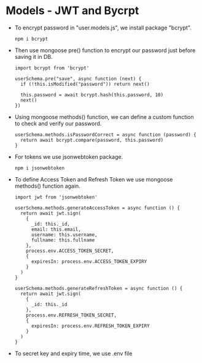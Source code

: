 # Models - JWT and Bycrpt

- To encrypt password in "user.models.js", we install package "bcrypt".
  ```
  npm i bcrypt
  ```

- Then use mongoose pre() function to encrypt our password just before saving it in DB. 
  ```
  import bcrypt from 'bcrypt'

  userSchema.pre("save", async function (next) {
    if (!this.isModified("password")) return next()

    this.password = await bcrypt.hash(this.password, 10)
    next()
  })
  ```


- Using mongoose methods() function, we can define a custom function to check and verify our password.
  ```
  userSchema.methods.isPasswordCorrect = async function (password) {
    return await bcrypt.compare(password, this.password)
  }
  ```


- For tokens we use jsonwebtoken package.
  ```
  npm i jsonwebtoken
  ```


- To define Access Token and Refresh Token we use mongoose methods() function again.
  ```
  import jwt from 'jsonwebtoken'

  userSchema.methods.generateAccessToken = async function () {
    return await jwt.sign(
      {
        _id: this._id,
        email: this.email,
        username: this.username,
        fullname: this.fullname
      },
      process.env.ACCESS_TOKEN_SECRET,
      {
        expiresIn: process.env.ACCESS_TOKEN_EXPIRY
      }
    )
  }

  userSchema.methods.generateRefreshToken = async function () {
    return await jwt.sign(
      {
        _id: this._id
      },
      process.env.REFRESH_TOKEN_SECRET,
      {
        expiresIn: process.env.REFRESH_TOKEN_EXPIRY
      }
    )
  }
  ```

- To secret key and expiry time, we use .env file